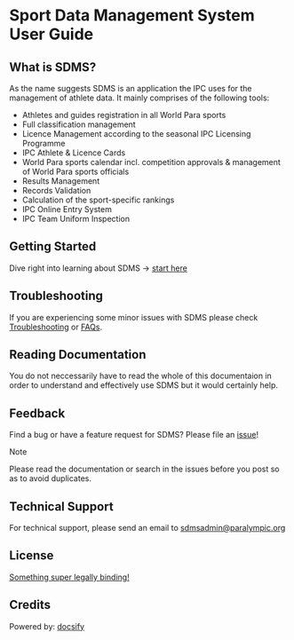 # Sport Data Management System User Guide

## What is SDMS?
As the name suggests SDMS is an application the IPC uses for the management of athlete data. It mainly comprises of the following tools:
- Athletes and guides registration in all World Para sports
- Full classification management
- Licence Management according to the seasonal IPC Licensing Programme
- IPC Athlete & Licence Cards
- World Para sports calendar incl. competition approvals & management of World Para sports officials
- Results Management
- Records Validation
- Calculation of the sport-specific rankings
- IPC Online Entry System
- IPC Team Uniform Inspection

## Getting Started
Dive right into learning about SDMS -> [start here](layout-and-functionalities/access) 

## Troubleshooting

If you are experiencing some minor issues with SDMS please check [Troubleshooting]() or [FAQs]().

## Reading Documentation

You do not neccessarily have to read the whole of this documentaion in order to understand and effectively use SDMS but it would certainly help.

## Feedback

Find a bug or have a feature request for SDMS? Please file an <a href="https://github.com/paralympics/sdms-user-guide/issues">issue</a>!

> [!NOTE]
> Please read the documentation or search in the issues before you post so as to avoid duplicates.

## Technical Support

For technical support, please send an email to [sdmsadmin@paralympic.org](mailto:sdmsadmin@paralympic.org)

## License

[Something super legally binding!]()

## Credits

Powered by: [docsify](https://docsify.js.org)

<!-- TODO: Switch the document structure of the guide
1. Put document-history into the introduction folder
2. make the README.md file the first page
3. add more information to the repository's README file
4. install ImgBot to compress the images in the repo
5. Consider Implementing nested sidebars
6. Set up Offline Mode
-->
